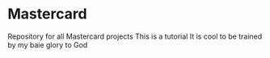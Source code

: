 # Mastercard
Repository for all Mastercard projects 
This is a tutorial 
It is cool to be trained by my baie
glory to God
